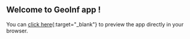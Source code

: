 ## Welcome to GeoInf app !

You can [click here](https://liozon.github.io/geoinf-app/){:target="_blank"} to preview the app directly in your browser.